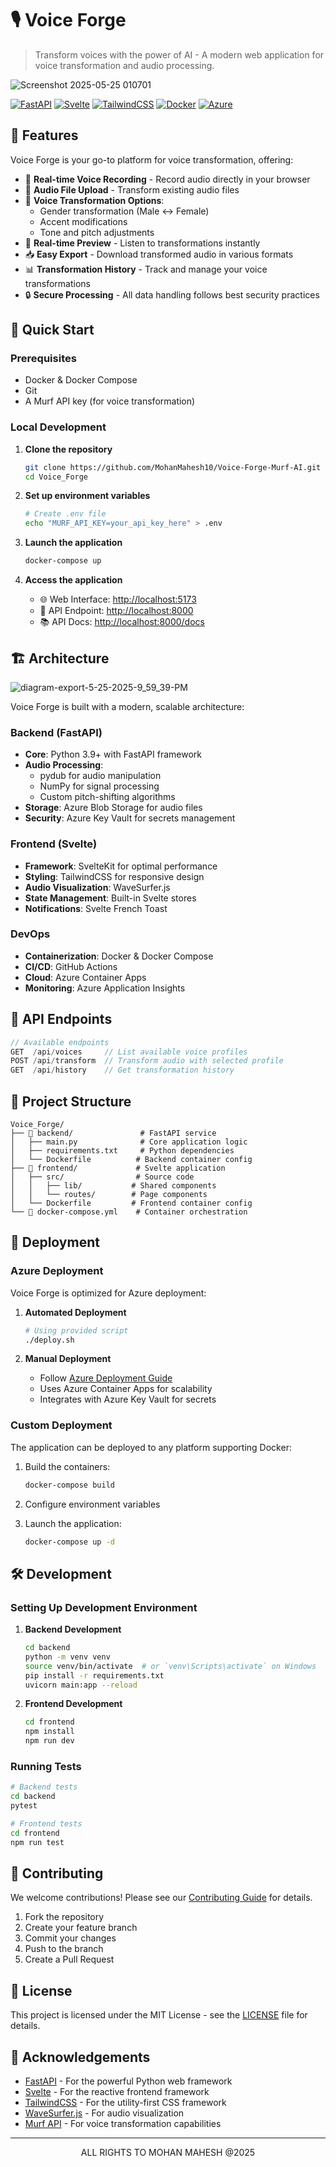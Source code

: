 # 🎙️ Voice Forge
> Transform voices with the power of AI - A modern web application for voice transformation and audio processing.


![Screenshot 2025-05-25 010701](https://github.com/user-attachments/assets/901f9ac4-d2db-4862-9b9b-df1e4b9dc159)



[![FastAPI](https://img.shields.io/badge/FastAPI-005571?style=for-the-badge&logo=fastapi)](https://fastapi.tiangolo.com/)
[![Svelte](https://img.shields.io/badge/Svelte-4A4A55?style=for-the-badge&logo=svelte&logoColor=FF3E00)](https://svelte.dev/)
[![TailwindCSS](https://img.shields.io/badge/tailwindcss-%2338B2AC.svg?style=for-the-badge&logo=tailwind-css&logoColor=white)](https://tailwindcss.com/)
[![Docker](https://img.shields.io/badge/docker-%230db7ed.svg?style=for-the-badge&logo=docker&logoColor=white)](https://www.docker.com/)
[![Azure](https://img.shields.io/badge/azure-%230072C6.svg?style=for-the-badge&logo=microsoftazure&logoColor=white)](https://azure.microsoft.com/)

## 🌟 Features

Voice Forge is your go-to platform for voice transformation, offering:

- 🎤 **Real-time Voice Recording** - Record audio directly in your browser
- 📁 **Audio File Upload** - Transform existing audio files
- 🔄 **Voice Transformation Options**:
  - Gender transformation (Male ↔️ Female)
  - Accent modifications
  - Tone and pitch adjustments
- 🎵 **Real-time Preview** - Listen to transformations instantly
- 📥 **Easy Export** - Download transformed audio in various formats
- 📊 **Transformation History** - Track and manage your voice transformations
- 🔒 **Secure Processing** - All data handling follows best security practices

## 🚀 Quick Start

### Prerequisites

- Docker & Docker Compose
- Git
- A Murf API key (for voice transformation)

### Local Development

1. **Clone the repository**
   ```bash
   git clone https://github.com/MohanMahesh10/Voice-Forge-Murf-AI.git
   cd Voice_Forge
   ```

2. **Set up environment variables**
   ```bash
   # Create .env file
   echo "MURF_API_KEY=your_api_key_here" > .env
   ```

3. **Launch the application**
   ```bash
   docker-compose up
   ```

4. **Access the application**
   - 🌐 Web Interface: [http://localhost:5173](http://localhost:5173)
   - 🔧 API Endpoint: [http://localhost:8000](http://localhost:8000)
   - 📚 API Docs: [http://localhost:8000/docs](http://localhost:8000/docs)

## 🏗️ Architecture

![diagram-export-5-25-2025-9_59_39-PM](https://github.com/user-attachments/assets/e4f4f198-b037-4c19-832e-231078f43e38)


Voice Forge is built with a modern, scalable architecture:

### Backend (FastAPI)

- **Core**: Python 3.9+ with FastAPI framework
- **Audio Processing**: 
  - pydub for audio manipulation
  - NumPy for signal processing
  - Custom pitch-shifting algorithms
- **Storage**: Azure Blob Storage for audio files
- **Security**: Azure Key Vault for secrets management

### Frontend (Svelte)

- **Framework**: SvelteKit for optimal performance
- **Styling**: TailwindCSS for responsive design
- **Audio Visualization**: WaveSurfer.js
- **State Management**: Built-in Svelte stores
- **Notifications**: Svelte French Toast

### DevOps

- **Containerization**: Docker & Docker Compose
- **CI/CD**: GitHub Actions
- **Cloud**: Azure Container Apps
- **Monitoring**: Azure Application Insights

## 📡 API Endpoints

```typescript
// Available endpoints
GET  /api/voices     // List available voice profiles
POST /api/transform  // Transform audio with selected profile
GET  /api/history    // Get transformation history
```

## 📂 Project Structure

```
Voice_Forge/
├── 🔧 backend/               # FastAPI service
│   ├── main.py              # Core application logic
│   ├── requirements.txt     # Python dependencies
│   └── Dockerfile          # Backend container config
├── 🎨 frontend/             # Svelte application
│   ├── src/                # Source code
│   │   ├── lib/           # Shared components
│   │   └── routes/        # Page components
│   └── Dockerfile         # Frontend container config
└── 🐳 docker-compose.yml    # Container orchestration
```

## 🚀 Deployment

### Azure Deployment

Voice Forge is optimized for Azure deployment:

1. **Automated Deployment**
   ```bash
   # Using provided script
   ./deploy.sh
   ```

2. **Manual Deployment**
   - Follow [Azure Deployment Guide](AZURE_DEPLOYMENT_GUIDE.md)
   - Uses Azure Container Apps for scalability
   - Integrates with Azure Key Vault for secrets

### Custom Deployment

The application can be deployed to any platform supporting Docker:

1. Build the containers:
   ```bash
   docker-compose build
   ```

2. Configure environment variables
3. Launch the application:
   ```bash
   docker-compose up -d
   ```

## 🛠️ Development

### Setting Up Development Environment

1. **Backend Development**
   ```bash
   cd backend
   python -m venv venv
   source venv/bin/activate  # or `venv\Scripts\activate` on Windows
   pip install -r requirements.txt
   uvicorn main:app --reload
   ```

2. **Frontend Development**
   ```bash
   cd frontend
   npm install
   npm run dev
   ```

### Running Tests

```bash
# Backend tests
cd backend
pytest

# Frontend tests
cd frontend
npm run test
```

## 🤝 Contributing

We welcome contributions! Please see our [Contributing Guide](CONTRIBUTING.md) for details.

1. Fork the repository
2. Create your feature branch
3. Commit your changes
4. Push to the branch
5. Create a Pull Request

## 📜 License

This project is licensed under the MIT License - see the [LICENSE](LICENSE) file for details.

## 🙏 Acknowledgements

- [FastAPI](https://fastapi.tiangolo.com/) - For the powerful Python web framework
- [Svelte](https://svelte.dev/) - For the reactive frontend framework
- [TailwindCSS](https://tailwindcss.com/) - For the utility-first CSS framework
- [WaveSurfer.js](https://wavesurfer-js.org/) - For audio visualization
- [Murf API](https://murf.ai/) - For voice transformation capabilities

---

<p align="center"> ALL RIGHTS TO MOHAN MAHESH @2025 </p>
